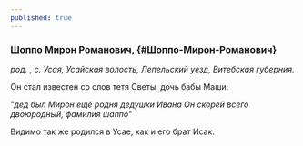 ```yaml
---
published: true
---
```


### Шоппо Мирон Романович,  {#Шоппо-Мирон-Романович}

_род. , с. Усая, Усайская волость, Лепельский уезд, Витебская губерния._


Он стал известен со слов тетя Светы, дочь бабы Маши:

"_дед был Мирон ещё родня дедушки Ивана
Он скорей всего двоюродный, фамилия шаппо_"

Видимо так же родился в Усае, как и его брат Исак.

